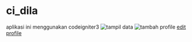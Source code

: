 # ci_dila
aplikasi ini menggunakan codeigniter3
![tampil data](https://user-images.githubusercontent.com/97661073/162886311-7f072ef6-f68c-4b9f-815e-323d0c72d4aa.png)
![tambah profile](https://user-images.githubusercontent.com/97661073/162886328-51b6b5cc-7430-4d3a-94f1-b7452febc5bc.png)
[edit profile](https://user-images.githubusercontent.com/97661073/162886357-129986de-ee2b-4661-9299-5e7e58b9b2e1.png)

